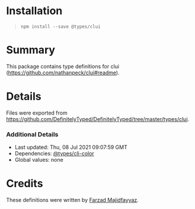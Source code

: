 # Installation
> `npm install --save @types/clui`

# Summary
This package contains type definitions for clui (https://github.com/nathanpeck/clui#readme).

# Details
Files were exported from https://github.com/DefinitelyTyped/DefinitelyTyped/tree/master/types/clui.

### Additional Details
 * Last updated: Thu, 08 Jul 2021 09:07:59 GMT
 * Dependencies: [@types/cli-color](https://npmjs.com/package/@types/cli-color)
 * Global values: none

# Credits
These definitions were written by [Farzad Majidfayyaz](https://github.com/farzadmf).
